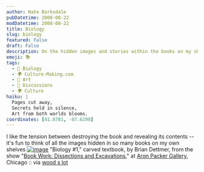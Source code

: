 ```yaml
---
author: Nate Barksdale
pubDatetime: 2008-08-22
modDatetime: 2008-08-22
title: Biology
slug: biology
featured: False
draft: False
description: On the hidden images and stories within the books on my shelves, much like Brian Dettmer's artwork.
emoji: 📚
tags:
  - 🦠 Biology
  - 🌍 Culture-Making.com
  - 🎨 Art
  - 📖 Discussions
  - 🌍 Culture
haiku: |
  Pages cut away,  
  Secrets held in silence,  
  Art from both worlds blooms.
coordinates: [41.8781, -87.6298]
---
```


I like the tension between destroying the book and revealing its contents -- it's fun to think of all the images hidden in so many books on my own shelves
[![image](http://culture-making.com/media/dettmer8.jpg)](http://www.aronpacker.com/dettmer/dettmer8.html)
"Biology #1," carved textbook, by Brian Dettmer, from the show "[Book Work: Dissections and Excavations](http://packergallery.com/dettmer/dettmer.html)," at [Aron Packer Gallery](http://web.archive.org/web/20071022014043/http://www.aronpacker.com/dettmer/dettmer8.html), Chicago :: via [wood s lot](http://web.ncf.ca/ek867/wood_s_lot.html)
